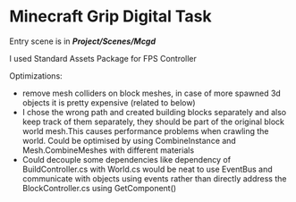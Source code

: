 # Minecraft Grip Digital Task

Entry scene is in **_Project/Scenes/Mcgd_**

I used Standard Assets Package for FPS Controller

Optimizations:
- remove mesh colliders on block meshes, in case of more spawned 3d objects it is pretty expensive (related to below)
- I chose the wrong path and created building blocks separately and also keep track of them separately, they should be part
of the original block world mesh.This causes performance problems when crawling the world. Could be optimised by using CombineInstance and Mesh.CombineMeshes with different materials
- Could decouple some dependencies like dependency of BuildController.cs with World.cs would be neat to use EventBus and  communicate 
with objects using events rather than directly address the BlockController.cs using GetComponent()






